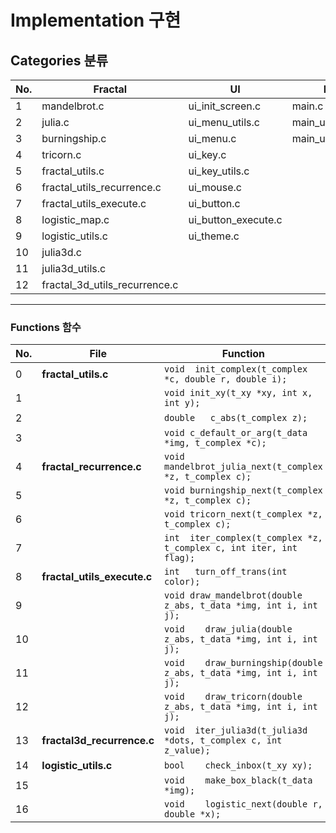 # Implementation 구현
## Categories 분류
|No.|Fractal|UI|Main|Header|
|---|---|---|---|---|
|1|mandelbrot.c|ui_init_screen.c|main.c|fractal.h|
|2|julia.c|ui_menu_utils.c|main_utils.c|ui.h|
|3|burningship.c|ui_menu.c|main_utils_parse.c|main.h|
|4|tricorn.c|ui_key.c|||
|5|fractal_utils.c|ui_key_utils.c|||
|6|fractal_utils_recurrence.c|ui_mouse.c|||
|7|fractal_utils_execute.c|ui_button.c|||
|8|logistic_map.c|ui_button_execute.c|||
|9|logistic_utils.c|ui_theme.c|||
|10|julia3d.c||||
|11|julia3d_utils.c||||
|12|fractal_3d_utils_recurrence.c||||

---

### Functions 함수
|No.|File|Function|
|---|---|---|
|0|**fractal_utils.c**|```void	init_complex(t_complex *c, double r, double i);```|
|1||```void	init_xy(t_xy *xy, int x, int y);```|
|2||```double	c_abs(t_complex z);```|
|3||```void	c_default_or_arg(t_data *img, t_complex *c);```|
|4|**fractal_recurrence.c**|```void	mandelbrot_julia_next(t_complex *z, t_complex c);```|
|5||```void	burningship_next(t_complex *z, t_complex c);```|
|6||```void	tricorn_next(t_complex *z, t_complex c);```|
|7||```int	iter_complex(t_complex *z, t_complex c, int iter, int flag);```|
|8|**fractal_utils_execute.c**|```int	turn_off_trans(int color);```|
|9||```void	draw_mandelbrot(double z_abs, t_data *img, int i, int j);```|
|10||```void	draw_julia(double z_abs, t_data *img, int i, int j);```|
|11||```void	draw_burningship(double z_abs, t_data *img, int i, int j);```|
|12||```void	draw_tricorn(double z_abs, t_data *img, int i, int j);```|
|13|**fractal3d_recurrence.c**|```void	iter_julia3d(t_julia3d *dots, t_complex c, int z_value);```|
|14|**logistic_utils.c**|```bool	check_inbox(t_xy xy);```|
|15||```void	make_box_black(t_data *img);```|
|16||```void	logistic_next(double r, double *x);```|
